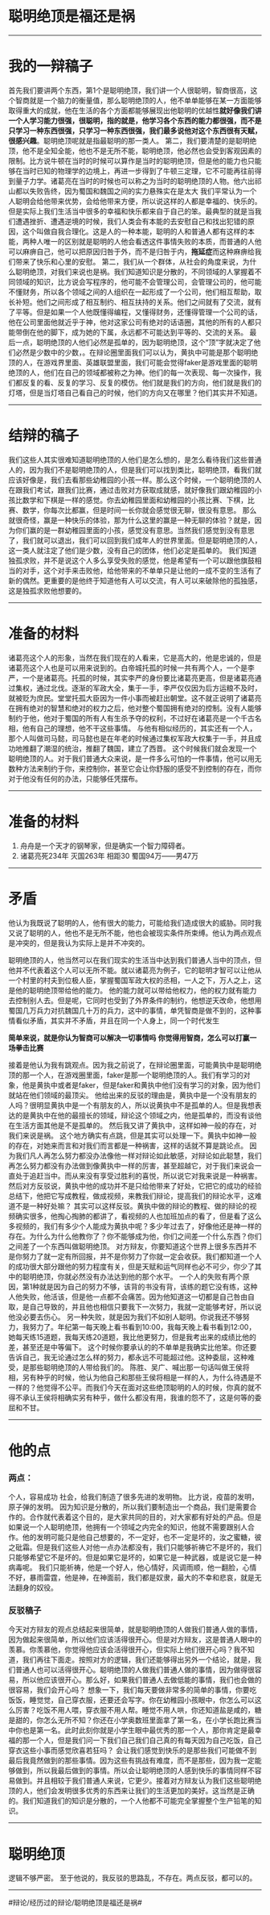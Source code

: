 # 聪明绝顶是福还是祸
- - - -
# 我的一辩稿子
首先我们要讲两个东西，第1个是聪明绝顶，我们讲一个人很聪明，智商很高，这个智商就是一个脑力的衡量值，那么聪明绝顶的人，他不单单能够在某一方面能够取得重大的成就，他在生活的各个方面都能够展现出他聪明的优越性**就好像我们讲一个人学习能力很强，很聪明，指的就是，他学习各个东西的能力都很强，而不是只学习一种东西很强，只学习一种东西很强，我们最多说他对这个东西很有天赋，很感兴趣**。聪明绝顶呢就是指最聪明的那一类人。
第二，我们要清楚的是聪明绝顶，他不是全知全能，他也不是无所不能，聪明绝顶，他必然也会受到客观因素的限制。比方说牛顿在当时的时候可以算作是当时的聪明绝顶，但是他的能力也只能够在当时已知的物理学的边境上，再进一步得到了牛顿三定理，它不可能再往前得到量子力学。诸葛亮在当时的时候也可以称之为当时的聪明绝顶的人物。他六出祁山都以失败告终，因为蜀国和魏国之间的实力悬殊实在是太大
我们平常认为一个人聪明会给他带来优势，会给他带来方便，所以说这样的人都是幸福的、快乐的。但是实际上我们生活当中很多的幸福和快乐都来自于自己的笨。最典型的就是当我们遭遇挫折、遭遇逆境的时候，我们人类会有本能的去安慰自己和找出犯错的原因，这个叫做自我合理化。这是人的一种本能，聪明的人和普通人都有这样的本能，两种人唯一的区别就是聪明的人他会看透这件事情失败的本质，而普通的人他可以麻痹自己，他可以把原因归咎于外，而不是归咎于内，**拖延症**而这种麻痹给我们带来了快乐和心里的安慰。
第二，我们从一个群体，从社会的角度来说，为什么聪明绝顶，对我们来说也是祸。我们知道知识是分散的，不同领域的人掌握着不同领域的知识，比方说会写程序的，他可能不会管理公司，会管理公司的，他可能不懂财务，所以各个领域之间的人组织在一起形成了一个公司，他们相互帮助，取长补短。他们之间形成了相互制约、相互扶持的关系。他们之间就有了交流，就有了平等。但是如果一个人他既懂得编程，又懂得财务，还懂得管理一个公司的话，他在公司里面他就近乎于神，他对这家公司有绝对的话语圈，其他的所有的人都只能带倒在他的脚下，成为她的下属，永远都不可能达到平等的、交流的关系。
最后一点，聪明绝顶的人他们必然是孤单的，因为聪明绝顶，这个“顶”字就决定了他们必然是少数中的少数，。在辩论圈里面我们可以认为，黄执中可能是那个聪明绝顶的人，在游戏界里面、英雄联盟里面，我们可能会觉得faker是游戏里面的聪明绝顶的人，他们在自己的领域都被称之为神。他们的每一次表现、每一次操作，我们都反复的看、反复的学习、反复的模仿。他们就是我们的方向，他们就是我们的灯塔，但是当灯塔自己看自己的时候，他们的方向又在哪里？他们其实并不知道。
- - - -
# 结辩的稿子
我们这些人其实很难知道聪明绝顶的人他们是怎么想的，是怎么看待我们这些普通人的，因为我们不是聪明绝顶的人，但是我们可以找到类比，聪明绝顶，看我们就应该好像是，我们去看那些幼稚园的小孩一样。那么这个时候，一个聪明绝顶的人在跟我们考试，跟我们比赛，通过击败对方获取成就感，就好像我们跟幼稚园的小孩比数学和下棋是一样的感觉。你去幼稚园里面和幼稚园的小孩比赛、下棋，比赛、数学，你每次比都赢，但是时间一长你就会感觉很无聊，很没有意思。
那么就很奇怪，赢是一种快乐的体验，那为什么这里的赢是一种无聊的体验？就是，因为你们赢的是一群幼稚园里面的小孩，感觉没有意思。当然我们感觉到没有意思了，我们就可以退出，我们可以回到我们成年人的世界里面。但是聪明绝顶的人，这一类人就注定了他们是少数，没有自己的团体，他们必定是孤单的。
我们知道独孤求败，并不是说这个人多么享受失败的感觉，他是希望有一个可以跟他旗鼓相当的对手，这个对手来击败他，给他带来的不单单只是让他的一成不变的生活有了新的偶然。更重要的是他终于知道他有人可以交流，有人可以来破除他的孤独感，这是独孤求败他想要的。
- - - -
# 准备的材料
诸葛亮这个人的形象，当然在我们现在的人看来，它是高大的，他是忠诚的，但是诸葛亮这个人也是可以用来说到的。白帝城托孤的时候一共有两个人，一个是李严，一个是诸葛亮。托孤的时候，其实李严的身份要比诸葛亮更高，但是诸葛亮通过集权，通过北伐。逐渐的军政大全，集于一手，李严仅仅因为后方运粮不及时，就被贬为庶民。堂堂托孤大臣因为一件小事而被赶出朝堂。这不就正说明了诸葛亮在拥有绝对的智慧和绝对的权力之后，他对整个蜀国拥有绝对的控制。没有人能够制约于他，他对于蜀国的所有人有生杀予夺的权利，不过好在诸葛亮是一个千古名相，他有自己的理想，他不干这些事情。
与他有相似经历的，其实还有一个人，那个人叫做司马懿，司马懿也是在年老的时候通过集权军政大权集于一手，并且成功地推翻了潮湿的统治，推翻了魏国，建立了西晋。
这个时候我们就会发现一个聪明绝顶的人。对于我们普通大众来说，是一件多么可怕的一件事情，他可以用无数种方法来制约于你，来控制你，甚至它会让你舒服的感受不到控制的存在，而你对于他没有任何的办法，只能够任凭摆布。
- - - -
# 准备的材料
1. 舟舟是一个天才的钢琴家，但是确实一个智力障碍者。
2. 诸葛亮死234年
灭国263年
相距30
蜀国94万——男47万
- - - -
# 矛盾
他认为我既说了聪明的人，他有很大的能力，可能给我们造成很大的威胁。同时我又说了聪明的人，他也不是无所不能，他也会被现实条件所束缚。他认为两点观点是冲突的，但是我认为实际上是并不冲突的。

聪明绝顶的人，他当然可以在我们现实的生活当中达到我们普通人当中的顶点，但他并不代表着这个人可以无所不能。就以诸葛亮为例子，它的聪明才智可以让他从一个村里的村夫到位极人臣，掌握蜀国军政大权的丞相，一人之下，万人之上，这是他的聪明绝顶带给他的能力。
他的能力就可以带给他权力，他的权力就有能力去控制别人去。但是呢，它同时也受到了外界条件的制约，他想逆天改命，他想用蜀国几万兵力对抗魏国几十万的兵力，这中的事情，单凭智商是做不到的，这种事情看似矛盾，其实并不矛盾，并且在同一个人身上，同一个时代发生

**简单来说，就是你认为智商可以解决一切事情吗**
**你觉得用智商，怎么可以打赢一场拳击比赛**


接着是他认为我有跳观点。因为我之前说了，在辩论圈里面，可能黄执中是聪明绝顶的那一个人，在游戏圈里面，faker是那一个聪明绝顶的人。我们有学习的对象，他是黄执中或者是faker，但是faker和黄执中他们没有学习的对象，因为他们就站在他们领域的最顶尖。
他给出来的反驳的理由是，黄执中是一个没有朋友的人吗？很明显黄执中是一个有朋友的人，所以说黄执中不是孤单的人。但是我想表达的是黄执中在他的最擅长的领域，辩论这个领域之内，他是孤单的，而没有谈他在生活方面其他是不是孤单的。
然后我又讲了黄执中，这样如神一般的存在，对我们来说是祸。
这个地方确实有点跳，但是其实可以处理一下。黄执中如神一般的存在，对她来而言和对我们而言都是一种祸害，这样的话就不算是跳论点。
因为我们凡人再怎么努力都没办法像他一样对辩论如此敏感，对辩论如此聪慧，我们再怎么努力都没有办法做到像黄执中一样的厉害，甚至超越它，对于我们来说会一直处于追赶当中。而从来没有享受过胜利的喜悦，所以说它对我来说是一种祸害。
然后对方反驳说，黄执中他的成功并不是只给他带来了好处，它把它的成功的经验总结下，他把它写成教程，做成视频，来教我们辩论，提高我们的辩论水平，这难道不是一种好处嘛？
其实可以这样反驳。黄执中做的辩论的教程、做的辩论的视频确实很多，他掏心掏肺的都讲了，看视频的人也加班加点的看了，但是看了这么多视频的，我们有多少个人能成为黄执中呢？多少年过去了，好像他还是神一样的存在。为什么为什么他教你了？你不能够成为他，你们之间差一个什么东西？你们之间差了一个东西叫做聪明绝顶。
对方辩友，你要知道这个世界上很多东西并不是你努力了就一定有所回报，并不是你努力了你就一定会收获。我们都知道一个人的成功很大部分跟他的努力程度有关，但是天赋和运气同样也必不可少，你少了其中的聪明绝顶，你就必然没有办法达到他的那个水平。
一个人的失败有两个原因，第1种就是因为自己的努力不够，该背的书没有背，该练的题它没有练，这种人他失败，他活该，但是他一点都不会痛苦。因为他知道这一切都是自己咎由自取，是自己导致的，并且他也相信只要我下一次努力，我就一定能够考好，所以说他没必要去伤心。
另一种失败，就是因为我们不如别人聪明。你说我还不够努力，我努力了。年纪第一每天晚上看书看到10:00，我每天晚上看书看到12:00，她每天练15道题，我每天练20道题，我比他更努力，但是我考出来的成绩比他的差，甚至还是中等偏下。
这个时候你要承认的的不单单是我确实比他笨。你还要告诉自己，我无论通过怎么样的努力，都永远不可能超过他。这种委屈，这种难受，是那些聪明绝顶的人带给我们的。
陈胜、吴广、喊出那一句话叫做王侯将相，另有种乎的时候，他认为他自己和那些王侯将相是一样的人，为什么待遇是不一样的？他觉得不公平。而我们今天在面对这些绝顶聪明的人的时候，你真的就不得不承认王侯将相确实另有种乎，做什么都没有用，我谁的怨不了，这是何等的委屈和不甘。
- - - -
# 他的点
### 两点：

个人，容易成功
社会，给我们制造了很多先进的发明物。
比方说，疫苗的发明，原子弹的发明。
因为知识是分散的，所以我们要制造出一个商品，我们是需要合作的。合作就代表着这个目的，是大家共同的目的，对大家都有好处的产品。但是如果说一个人聪明绝顶，他拥有一个领域之内完全的知识，他就不需要跟别人合作。他的发明可能只是他自己想要的，不一定好，也不一定是坏的，汝之蜜糖，彼之砒霜。但是我们这些人对他一点办法都没有，我们只能够祈祷它不是坏的，我们只能够希望它不是坏的。但是如果它是坏的，如果它是一种武器，或是说它是一种病毒呢。
我们只能祈祷，他是一个好人，他心情好，风调雨顺，他一翻脸，心情不好，暴雨雷霆，他是神，在神面前，我们都是奴隶，最大的不幸和悲哀，就是无法翻身的奴役。


### 反驳稿子

今天对方辩友的观点总结起来很简单，就是聪明绝顶的人做我们普通人做的事情，因为做起来很简单，所以他们应该活得很开心。但是对方辩友，这是普通人眼中的羡慕。你羡慕他，你觉得他应该会活得很开心，但实际上他们很开心吗？我不知道，我们再往下面走。按照对方的逻辑，我们还能够得出另外一个结论，就是，我们普通人也可以活得很开心。聪明绝顶的人做我们普通人做的事情，因为做得很容易，所以他应该很开心。那么好，如果我们普通人去做低能的事情，我们也会做的很容易，我们会开心吗？
想象一下，我们每天要做非常多的简单的事情，你要吃饭饭，睡觉觉，自己穿衣服，还要还会写字。你在幼稚园小孩眼中，你怎么可以这么厉害？吃饭不用人喂，穿衣服不用人帮。睡觉不用人哄，你还知道盐是咸的，糖是甜的，你怎么无所不知？你还在小学奥数班里面拿了第一名，在小学长跑比赛当中你也是第一名。此时此刻你就是小学生眼中最优秀的那一个人，那你肯定是最幸福的那一个人，但是我们问一下我们自己我们自己真的有每天因为自己吃饭，自己穿衣这些小事而感觉欣喜若狂吗？
会让我们感觉到快乐的是那些我们可能做不到最后我竟然做到的那些事情。因为这些有挑战有难度，而不是那些，因为我一定能够做到，所以我最后做到的事情。所以会让聪明绝顶的人感到快乐的事情同样不容易做到。并且相较于我们普通人来说，它更少。接着对方辩友认为我们这些聪明绝顶的人，他们会发明很多优秀的东西来让我们的生活更加的美好。这当然是正确的。我们知道我们的知识是分散的，一个人他都不可能完全掌握整个生产铅笔的知识。
- - - -
# 聪明绝顶
逻辑不够严密。
至于他说的，我反驳的思路乱，不存在。两点反驳，都可以的。
- - - -










#辩论/经历过的辩论/聪明绝顶是福还是祸#